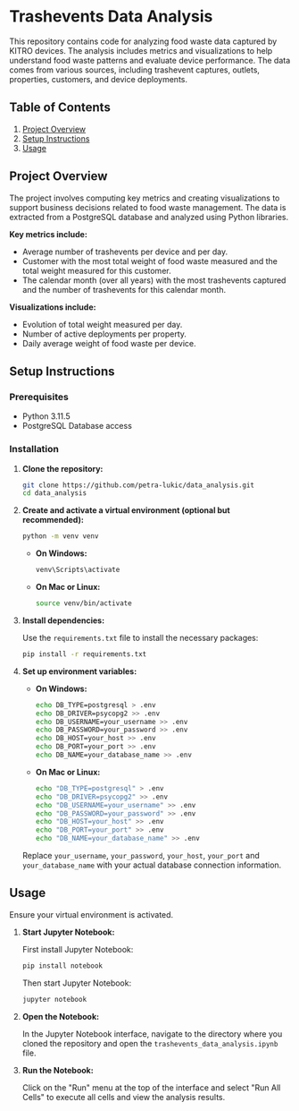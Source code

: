 # Trashevents Data Analysis

This repository contains code for analyzing food waste data captured by KITRO devices. The analysis includes metrics and visualizations to help understand food waste patterns and evaluate device performance. The data comes from various sources, including trashevent captures, outlets, properties, customers, and device deployments.

## Table of Contents

1. [Project Overview](#project-overview)
2. [Setup Instructions](#setup-instructions)
3. [Usage](#usage)

## Project Overview

The project involves computing key metrics and creating visualizations to support business decisions related to food waste management. The data is extracted from a PostgreSQL database and analyzed using Python libraries.

**Key metrics include:**

- Average number of trashevents per device and per day.
- Customer with the most total weight of food waste measured and the total weight measured for this customer.
- The calendar month (over all years) with the most trashevents captured and the number of trashevents for this calendar month.

**Visualizations include:**

- Evolution of total weight measured per day.
- Number of active deployments per property.
- Daily average weight of food waste per device.

## Setup Instructions

### Prerequisites

- Python 3.11.5
- PostgreSQL Database access

### Installation

1. **Clone the repository:**

    ```bash
    git clone https://github.com/petra-lukic/data_analysis.git
    cd data_analysis
    ```

2. **Create and activate a virtual environment (optional but recommended):**

    ```bash
    python -m venv venv
    ```

    - **On Windows:**

      ```bash
      venv\Scripts\activate
      ```

    - **On Mac or Linux:**

      ```bash
      source venv/bin/activate
      ```

3. **Install dependencies:**

    Use the `requirements.txt` file to install the necessary packages:

    ```bash
    pip install -r requirements.txt
    ```

4. **Set up environment variables:**

    - **On Windows:**

      ```bash
      echo DB_TYPE=postgresql > .env
      echo DB_DRIVER=psycopg2 >> .env
      echo DB_USERNAME=your_username >> .env
      echo DB_PASSWORD=your_password >> .env
      echo DB_HOST=your_host >> .env
      echo DB_PORT=your_port >> .env
      echo DB_NAME=your_database_name >> .env
      ```

    - **On Mac or Linux:**

      ```bash
      echo "DB_TYPE=postgresql" > .env
      echo "DB_DRIVER=psycopg2" >> .env
      echo "DB_USERNAME=your_username" >> .env
      echo "DB_PASSWORD=your_password" >> .env
      echo "DB_HOST=your_host" >> .env
      echo "DB_PORT=your_port" >> .env
      echo "DB_NAME=your_database_name" >> .env
      ```

    Replace `your_username`, `your_password`, `your_host`, `your_port` and `your_database_name` with your actual database connection information.

## Usage

Ensure your virtual environment is activated.

1. **Start Jupyter Notebook:**
    
    First install Jupyter Notebook:

    ```bash
    pip install notebook
    ```

    Then start Jupyter Notebook:

    ```bash
    jupyter notebook
    ```

2. **Open the Notebook:**

    In the Jupyter Notebook interface, navigate to the directory where you cloned the repository and open the `trashevents_data_analysis.ipynb` file.

3. **Run the Notebook:**

    Click on the "Run" menu at the top of the interface and select "Run All Cells" to execute all cells and view the analysis results.
